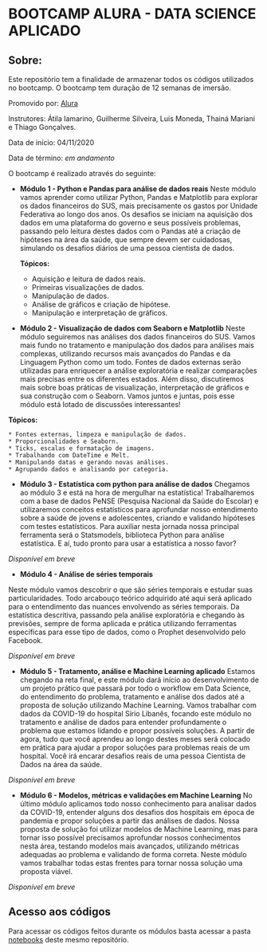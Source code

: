 # BOOTCAMP ALURA - DATA SCIENCE APLICADO

## Sobre:

Este repositório tem a finalidade de armazenar todos os códigos utilizados no bootcamp.
O bootcamp tem duração de 12 semanas de imersão.

Promovido por: [Alura](https://bootcamps.alura.com.br/) 

Instrutores: Átila Iamarino, Guilherme Silveira, Luis Moneda, Thainá Mariani e Thiago Gonçalves.

Data de início: 04/11/2020

Data de término: *em andamento*

O bootcamp é realizado através do seguinte:

- **Módulo 1 - Python e Pandas para análise de dados reais**
Neste módulo vamos aprender como utilizar Python, Pandas e Matplotlib para explorar os dados financeiros do SUS, mais precisamente os gastos por Unidade Federativa ao longo dos anos. Os desafios se iniciam na aquisição dos dados em uma plataforma do governo e seus possíveis problemas, passando pelo leitura destes dados com o Pandas até a criação de hipóteses na área da saúde, que sempre devem ser cuidadosas, simulando os desafios diários de uma pessoa cientista de dados.

  **Tópicos:** 
    * Aquisição e leitura de dados reais. 
    * Primeiras visualizações de dados.
    * Manipulação de dados.
    * Análise de gráficos e criação de hipótese.
    * Manipulação e interpretação de gráficos.
    
- **Módulo 2 - Visualização de dados com Seaborn e Matplotlib**
Neste módulo seguiremos nas análises dos dados financeiros do SUS. Vamos mais fundo no tratamento e manipulação dos dados para análises mais complexas, utilizando recursos mais avançados do Pandas e da Linguagem Python como um todo.
Fontes de dados externas serão utilizadas para enriquecer a análise exploratória e realizar comparações mais precisas entre os diferentes estados. Além disso, discutiremos mais sobre boas práticas de visualização, interpretação de gráficos e sua construção com o Seaborn.
Vamos juntos e juntas, pois esse módulo está lotado de discussões interessantes!

 **Tópicos:**
 
    * Fontes externas, limpeza e manipulação de dados.
    * Proporcionalidades e Seaborn.
    * Ticks, escalas e formatação de imagens.
    * Trabalhando com DateTime e Melt.
    * Manipulando datas e gerando novas análises.
    * Agrupando dados e analisando por categoria.

- **Módulo 3 - Estatística com python para análise de dados**
Chegamos ao módulo 3 e está na hora de mergulhar na estatística! Trabalharemos com a base de dados PeNSE (Pesquisa Nacional da Saúde do Escolar) e utilizaremos conceitos estatísticos para aprofundar nosso entendimento sobre a saúde de jovens e adolescentes, criando e validando hipóteses com testes estatísticos.
Para auxiliar nesta jornada nossa principal ferramenta será o Statsmodels, biblioteca Python para análise estatística. E aí, tudo pronto para usar a estatística a nosso favor?

*Disponível em breve*

- **Módulo 4 - Análise de séries temporais**

Neste módulo vamos descobrir o que são séries temporais e estudar suas particularidades.
Todo arcabouço teórico adquirido até aqui será aplicado para o entendimento das nuances envolvendo as séries temporais. Da estatística descritiva, passando pela análise exploratória e chegando às previsões, sempre de forma aplicada e prática utilizando ferramentas específicas para esse tipo de dados, como o Prophet desenvolvido pelo Facebook.

*Disponível em breve*

- **Módulo 5 - Tratamento, análise e Machine Learning aplicado**
Estamos chegando na reta final, e este módulo dará início ao desenvolvimento de um projeto prático que passará por todo o workflow em Data Science, do entendimento do problema, tratamento e análise dos dados até a proposta de solução utilizando Machine Learning.
Vamos trabalhar com dados da COVID-19 do hospital Sírio Libanês, focando este módulo no tratamento e análise de dados para entender profundamente o problema que estamos lidando e propor possíveis soluções.
A partir de agora, tudo que você aprendeu ao longo destes meses será colocado em prática para ajudar a propor soluções para problemas reais de um hospital. Você irá encarar desafios reais de uma pessoa Cientista de Dados na área da saúde.

*Disponível em breve*

- **Módulo 6 - Modelos, métricas e validações em Machine Learning**
No último módulo aplicamos todo nosso conhecimento para analisar dados da COVID-19, entender alguns dos desafios dos hospitais em época de pandemia e propor soluções a partir das análises de dados.
Nossa proposta de solução foi utilizar modelos de Machine Learning, mas para tornar isso possível precisamos aprofundar nossos conhecimentos nesta área, testando modelos mais avançados, utilizando métricas adequadas ao problema e validando de forma correta. Neste módulo vamos trabalhar todas estas frentes para tornar nossa solução uma proposta viável.

*Disponível em breve*

## Acesso aos códigos

Para acessar os códigos feitos durante os módulos basta acessar a pasta [notebooks](https://github.com/AdamStamm/bootcamp_alura/tree/main/Notebooks) deste mesmo repositório.
